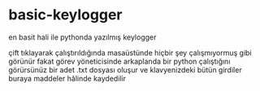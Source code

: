 # basic-keylogger
en basit hali ile pythonda yazılmış keylogger

çift tıklayarak çalıştırıldığında masaüstünde hiçbir şey çalışmıyormuş gibi görünür
fakat görev yöneticisinde arkaplanda bir python çalıştığını görürsünüz
bir adet .txt dosyası oluşur ve klavyenizdeki bütün girdiler buraya maddeler hâlinde kaydedilir

